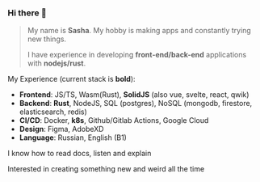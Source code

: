 ### Hi there 👋

> My name is **Sasha**. My hobby is making apps and constantly trying new things.
>
> I have experience in developing **front-end/back-end** applications with **nodejs/rust**.

My Experience (current stack is **bold**):

- **Frontend**: JS/TS, Wasm(Rust), **SolidJS** (also vue, svelte, react, qwik)
- **Backend**: **Rust**, NodeJS, SQL (postgres), NoSQL (mongodb, firestore, elasticsearch, redis)
- **CI/CD**: Docker, **k8s**, Github/Gitlab Actions, Google Cloud
- **Design**: Figma, AdobeXD
- **Language**: Russian, English (B1)

I know how to read docs, listen and explain

Interested in creating something new and weird all the time
